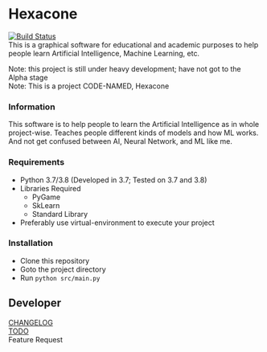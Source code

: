 # Hexacone
[![Build Status](https://travis-ci.org/AndrewShen31/Hexacone.svg?branch=master)](https://travis-ci.org/AndrewShen31/Hexacone)  
This is a graphical software for educational and academic purposes to 
help people learn Artificial Intelligence, Machine Learning, etc.

Note: this project is still under heavy development; have not got to
the Alpha stage  
Note: This is a project CODE-NAMED, Hexacone
### Information
This software is to help people to learn the Artificial Intelligence as
in whole project-wise. Teaches people different kinds of models and how
ML works. And not get confused between AI, Neural Network, and ML like 
me.

### Requirements
* Python 3.7/3.8 (Developed in 3.7; Tested on 3.7 and 3.8)
* Libraries Required
    * PyGame
    * SkLearn
    * Standard Library
* Preferably use virtual-environment to execute your project

### Installation
* Clone this repository
* Goto the project directory
* Run `python src/main.py`


## Developer
[CHANGELOG](CHANGELOG.md)  
[TODO](CHANGELOG.md)  
Feature Request
